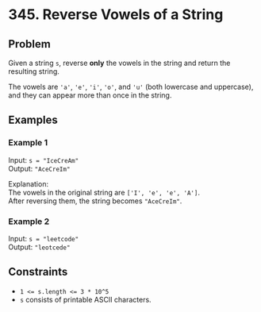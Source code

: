 # 345. Reverse Vowels of a String

## Problem

Given a string `s`, reverse **only** the vowels in the string and return the resulting string.

The vowels are `'a'`, `'e'`, `'i'`, `'o'`, and `'u'` (both lowercase and uppercase), and they can appear more than once in the string.

## Examples

### Example 1  
Input: `s = "IceCreAm"`  
Output: `"AceCreIm"`  

Explanation:  
The vowels in the original string are `['I', 'e', 'e', 'A']`.  
After reversing them, the string becomes `"AceCreIm"`.

### Example 2  
Input: `s = "leetcode"`  
Output: `"leotcede"`

## Constraints

- `1 <= s.length <= 3 * 10^5`
- `s` consists of printable ASCII characters.
